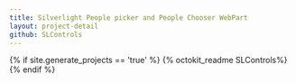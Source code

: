 ```yaml
---
title: Silverlight People picker and People Chooser WebPart
layout: project-detail
github: SLControls 
---
```


{% if site.generate_projects == 'true' %}
{% octokit_readme SLControls%}
{% endif %}